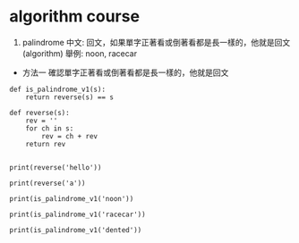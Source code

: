 # algorithm course
1. palindrome
中文: 回文，如果單字正著看或倒著看都是長一樣的，他就是回文(algorithm)
舉例:
noon, racecar

- 方法一 確認單字正著看或倒著看都是長一樣的，他就是回文

```
def is_palindrome_v1(s):
    return reverse(s) == s

def reverse(s):
    rev = ''
    for ch in s:
        rev = ch + rev
    return rev


print(reverse('hello'))

print(reverse('a'))

print(is_palindrome_v1('noon'))

print(is_palindrome_v1('racecar'))

print(is_palindrome_v1('dented'))
```
